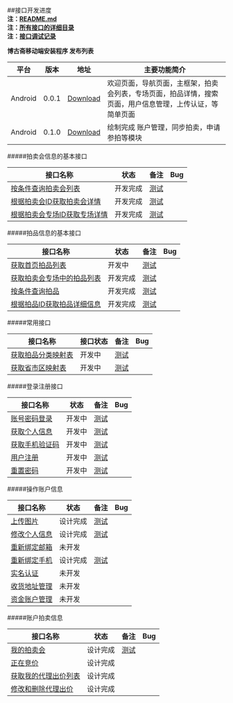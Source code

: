 ##接口开发进度  
**注：[README.md](README.md)**  
**注：[所有接口的详细目录](接口目录.md)**   
**注：[接口调试记录](接口调试记录.md)**  

**博古斋移动端安装程序 发布列表**

| 平台 | 版本 | 地址 | 主要功能简介 |
|--------|-------|--------|----------|
| Android |0.0.1|[Download](http://pan.baidu.com/s/1bnfdAr1)|欢迎页面，导航页面，主框架，拍卖会列表，专场页面，拍品详情，搜索页面，用户信息管理，上传认证，等简单页面 |
| Android |0.1.0|[Download](http://pan.baidu.com/s/1mgA9W5E)|绘制完成 账户管理，同步拍卖，申请参拍等模块 |


#####拍卖会信息的基本接口

| 接口名称 | 状态 | 备注 | Bug |
|---------|--------|------------|---|
| [按条件查询拍卖会列表](首页/拍卖会信息相关接口.md) |开发完成| [测试](http://60.191.203.80/phones/pMainAction!getAuctionMainList.htm?status=预展中&type=同步)||
| [根据拍卖会ID获取拍卖会详情](首页/拍卖会信息相关接口.md) |开发完成| [测试](http://60.191.203.80/phones/pMainAction!getAuctionMainById.htm?auctionMainId=145)||
| [根据拍卖会专场ID获取专场详情](首页/拍卖会信息相关接口.md) |开发完成| [测试](http://60.191.203.80/phones/pSessionAction!getAuctionSessionById.htm?auctionSessionId=172)| |

#####拍品信息的基本接口

| 接口名称 | 状态 | 备注 | Bug |
|---------|--------|------------|----|
| [获取首页拍品列表](首页/拍品信息相关接口.md) |开发中|[测试]()| |
| [获取拍卖会专场中的拍品列表](首页/拍品信息相关接口.md) |开发完成| [测试](http://60.191.203.80/phones/pSessionAction!getAuctionInfoListBySessionId.htm?auctionSessionId=175)| |
| [按条件查询拍品](首页/拍品信息相关接口.md) |开发完成| [测试](http://60.191.203.80/phones/pAuctionInfoAction!searchAuction.htm?auctionMainId=172&auctionSeesionId=175)| |
| [根据拍品ID获取拍品详细信息](首页/拍品信息相关接口.md) |开发完成| [测试](http://60.191.203.80/phones/pAuctionInfoAction!getAuctionInfoById.htm?auctionId=418586)| |

#####常用接口

| 接口名称 | 接口状态 | 备注 | Bug |
|---------|--------|-----------|----|
| [获取拍品分类映射表](基本/常用列表获取.md#1) |开发中|[测试](http://60.191.203.80/phones/pCommonAction!getAuctionTypeMap.htm)| |
| [获取省市区映射表](基本/常用列表获取.md#2) |开发中|[测试](http://60.191.203.80/phones/pCommonAction!getAddressZoneMap.htm)| |

#####登录注册接口

| 接口名称 | 状态 | 备注 | Bug |
|---------|--------|------------|----|
|[账号密码登录](我/登录注册.md) |开发中| [测试](http://60.191.203.80/phones/pLoginAction!login.htm?mobile=18018510339&password=123456)|  |
|[获取个人信息](我/登录注册.md) |开发中| [测试](http://60.191.203.80/phones/pClientInfoAction!getAccountInfo.htm?sessionid=6BF2301EAC5A5A220BBB4DB88656A4AC)| |
|[获取手机验证码](我/登录注册.md) |开发中| [测试](http://60.191.203.80/phones/pLoginAction!getMobileCheckCode.htm?mobile=18616701071)| |
[用户注册](我/登录注册.md) |开发中| [测试](http://60.191.203.80/phones/pLoginAction!register.htm?mobile=18018510339&password=123456&checkcode=23et)| |
| [重置密码](我/登录注册.md) |开发中|[测试](http://60.191.203.80/phones/pLoginAction!resetPwd.htm?checkcode=3i67&password=123890)| |

#####操作账户信息

| 接口名称 | 状态 | 备注 | Bug |
|---------|--------|------------|----|
| [上传图片](我/个人信息操作.md) |设计完成| [测试](http://60.191.203.80/phones/fileUploadAction!uploadImage.htm?type=当前头像&t=当前时间)| |
| [修改个人信息](我/个人信息操作.md) |设计完成| [测试](http://60.191.203.80/phones/pClientInfoAction!setAccountInfo.htm?sessionid=6BF2301EAC5A5A220BBB4DB88656A4AC&nickname=hhhh) | |
| [重新绑定邮箱](我/个人信息操作.md) |未开发| |
| [重新绑定手机](我/个人信息操作.md) |设计完成| [测试](http://60.191.203.80/phones/pClientInfoAction!rebindMobile.htm?sessionid=6BF2301EAC5A5A220BBB4DB88656A4AC&password=123456&oldMobile=181018510339&newMobile=18018734567&checkCode=9087) | |
| [实名认证](我/实名认证.md) |未开发| | |
| [收货地址管理](我/收货地址管理.md) |未开发| | |
| [资金账户管理](我/资金账户管理.md) |未开发| | |


#####账户拍卖信息

| 接口名称 | 状态 | 备注 | Bug |
|---------|--------|------|---|
| [我的拍卖会](我/我的拍卖会管理.md) |设计完成| [测试](http://60.191.203.80/phones/pAuctionUserAction!getMyAuctionMainList.htm?sessionid=DB4DA328F95AA28AED2035F3B3BF163A&status=已结束)| |
| [正在竞价](我/正在竞价管理.md) |设计完成| | |
| [获取我的代理出价列表](我/代理出价管理.md) |设计完成| | |
| [修改和删除代理出价](我/代理出价管理.md) |设计完成| | |


